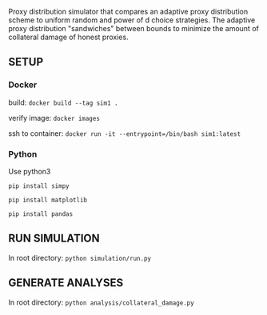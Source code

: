 Proxy distribution simulator that compares an adaptive proxy distribution scheme to uniform random and power of d choice strategies. The adaptive proxy distribution "sandwiches" between bounds to minimize the amount of collateral damage of honest proxies.

## SETUP

### Docker

build: `docker build --tag sim1 .`

verify image: `docker images`

ssh to container: `docker run -it --entrypoint=/bin/bash sim1:latest`

### Python
Use python3

`pip install simpy`

`pip install matplotlib`

`pip install pandas`


## RUN SIMULATION

In root directory: `python simulation/run.py`

## GENERATE ANALYSES

In root directory: `python analysis/collateral_damage.py`
